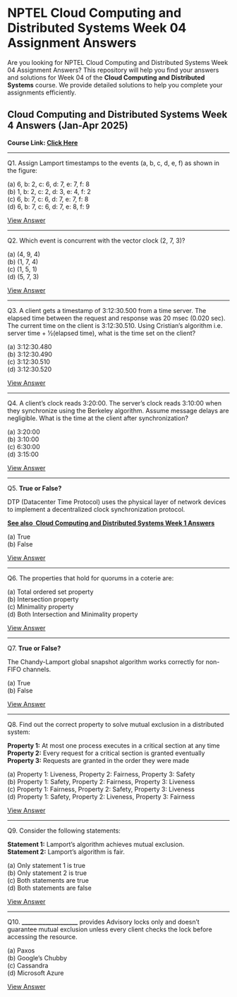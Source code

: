 # NPTEL Cloud Computing and Distributed Systems Week 04 Assignment Answers

Are you looking for NPTEL Cloud Computing and Distributed Systems Week 04 Assignment Answers? This repository will help you find your answers and solutions for Week 04 of the **Cloud Computing and Distributed Systems** course. We provide detailed solutions to help you complete your assignments efficiently.

## Cloud Computing and Distributed Systems Week 4 Answers (Jan-Apr 2025)

**Course Link: [**Click Here**](https://onlinecourses.nptel.ac.in/noc25_cs12/course)**

***

Q1. Assign Lamport timestamps to the events (a, b, c, d, e, f) as shown in the figure:

(a) 6, b: 2, c: 6, d: 7, e: 7, f: 8\
(b) 1, b: 2, c: 2, d: 3, e: 4, f: 2\
(c) 6, b: 7, c: 6, d: 7, e: 7, f: 8\
(d) 6, b: 7, c: 6, d: 7, e: 8, f: 9

[View Answer](https://my.progiez.com/courses/cloud-computing-and-distributed-systems/)

***

Q2. Which event is concurrent with the vector clock (2, 7, 3)?

(a) (4, 9, 4)\
(b) (1, 7, 4)\
(c) (1, 5, 1)\
(d) (5, 7, 3)

[View Answer](https://my.progiez.com/courses/cloud-computing-and-distributed-systems/)

***

Q3. A client gets a timestamp of 3:12:30.500 from a time server. The elapsed time between the request and response was 20 msec (0.020 sec). The current time on the client is 3:12:30.510. Using Cristian’s algorithm i.e. server time + ½(elapsed time), what is the time set on the client?

(a) 3:12:30.480\
(b) 3:12:30.490\
(c) 3:12:30.510\
(d) 3:12:30.520

[View Answer](https://my.progiez.com/courses/cloud-computing-and-distributed-systems/)

***

Q4. A client’s clock reads 3:20:00. The server’s clock reads 3:10:00 when they synchronize using the Berkeley algorithm. Assume message delays are negligible. What is the time at the client after synchronization?

(a) 3:20:00\
(b) 3:10:00\
(c) 6:30:00\
(d) 3:15:00

[View Answer](https://my.progiez.com/courses/cloud-computing-and-distributed-systems/)

***

Q5. **True or False?**

DTP (Datacenter Time Protocol) uses the physical layer of network devices to implement a decentralized clock synchronization protocol.

[****See also**  **Cloud Computing and Distributed Systems Week 1 Answers****](https://progiez.com/cloud-computing-and-distributed-systems-week-1-answers)

(a) True\
(b) False

[View Answer](https://my.progiez.com/courses/cloud-computing-and-distributed-systems/)

***

Q6. The properties that hold for quorums in a coterie are:

(a) Total ordered set property\
(b) Intersection property\
(c) Minimality property\
(d) Both Intersection and Minimality property

[View Answer](https://my.progiez.com/courses/cloud-computing-and-distributed-systems/)

***

Q7. **True or False?**

The Chandy-Lamport global snapshot algorithm works correctly for non-FIFO channels.

(a) True\
(b) False

[View Answer](https://my.progiez.com/courses/cloud-computing-and-distributed-systems/)

***

Q8. Find out the correct property to solve mutual exclusion in a distributed system:

**Property 1:** At most one process executes in a critical section at any time\
**Property 2:** Every request for a critical section is granted eventually\
**Property 3:** Requests are granted in the order they were made

(a) Property 1: Liveness, Property 2: Fairness, Property 3: Safety\
(b) Property 1: Safety, Property 2: Fairness, Property 3: Liveness\
(c) Property 1: Fairness, Property 2: Safety, Property 3: Liveness\
(d) Property 1: Safety, Property 2: Liveness, Property 3: Fairness

[View Answer](https://my.progiez.com/courses/cloud-computing-and-distributed-systems/)

***

Q9. Consider the following statements:

**Statement 1:** Lamport’s algorithm achieves mutual exclusion.\
**Statement 2:** Lamport’s algorithm is fair.

(a) Only statement 1 is true\
(b) Only statement 2 is true\
(c) Both statements are true\
(d) Both statements are false

[View Answer](https://my.progiez.com/courses/cloud-computing-and-distributed-systems/)

***

Q10. **\_\_\_\_\_\_\_\_\_\_\_\_\_\_\_\_\_\_\_** provides Advisory locks only and doesn’t guarantee mutual exclusion unless every client checks the lock before accessing the resource.

(a) Paxos\
(b) Google’s Chubby\
(c) Cassandra\
(d) Microsoft Azure

[View Answer](https://my.progiez.com/courses/cloud-computing-and-distributed-systems/)
